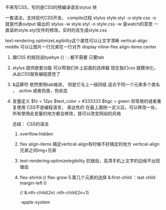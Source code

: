 不再写CSS，写的是CSS的预编译语言stylus 
快

一套语法，支持现代CSS开发，
compile过程
stylus style.styl -o style.css
-o 就是代表output 输出的
stylus -w style.styl -o style.css
-w 是watch的意思 一直监听style.styl文件的修改。实时的去生成style.css

 text-rendering optimizeLegibility这个属性可以让文字清晰
  vertical-align middle 可以让图片一行兄弟在一行对齐  display inline-flex     align-items center

 1. 跟CSS 的规则说byebye
    {} : ; 都不需要 只要tab
2. stylus 提供嵌套功能
    可以帮我们补上前面的选择器
    现在我们css 就模块化，从此CSS就有编程感觉了
3. &运算符
    依然使用tab缩进， 但是它与上一级同级
    适合于同一个元素多个类名 ， .active
    或者伪类，伪状态
4. 变量定义
$fz = 12px
$text_color = #333333
$bgc = green
    将常用的或者重复使用
    CSS不是编程语言， 表达性的
    在最上面统一定义后，可以修改一处，
    所有使用此变量的地方都会修改，就可以改变网站的风格


    总结：
    CSS的语法
    1. overflow:hidden
    2. flex align-items 搞定vertical-align有时候不好搞定的地方
    vertical-align 兄弟之间img+兄弟
    3. text-rendering:optimizelegibility
    抗锯齿，高清手机上文字的边缘不出现锯齿
    4. flex-shrink:()
    flex-grow
    5.第几个元素的选择
     &:first-child ：last child
                margin-left 0

        // &:nth-child(2n) :nth-child(2n+1)

        -apple-system

    
